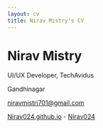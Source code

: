 ```yaml
---
layout: cv
title: Nirav Mistry's CV
---
```

# Nirav Mistry
UI/UX Developer, TechAvidus

Gandhinagar<br/>

<a href="niravmistri701@gmail.com">niravmistri701@gmail.com</a>

<div id="webaddress">
  <a href="https://Nirav024.github.io"><i class="fas fa-home"></i> Nirav024.github.io</a> - 
  <a href="https://github.com/Nirav024"><i class="fab fa-github"></i> Nirav024</a>
</div>
